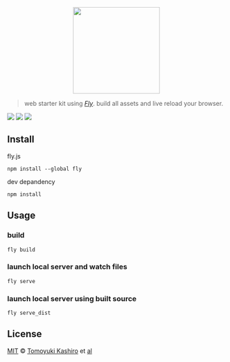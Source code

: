 
<div align="center">
  <a href="http://github.com/flyjs/fly">
    <img width=200px  src="https://cloud.githubusercontent.com/assets/8317250/8733685/0be81080-2c40-11e5-98d2-c634f076ccd7.png">
  </a>
</div>

> web starter kit using _[Fly][fly]_.
> build all assets and live reload your browser.

[![][fly-badge]][fly]
[![][travis-badge]][travis-link]
[![][mit-badge]][mit]

## Install

fly.js
```
npm install --global fly 
```

dev depandency
```
npm install
```

## Usage

### build

```
fly build
```

### launch local server and watch files

```
fly serve
```

### launch local server using built source

```
fly serve_dist
```

## License

[MIT][mit] © [Tomoyuki Kashiro][author] et [al][contributors]


[mit]:          http://opensource.org/licenses/MIT
[author]:       http://tomoyukikashiro.me
[contributors]: https://github.com/kashiro/fly-web-app/graphs/contributors
[releases]:     https://github.com/kashiro/fly-web-app/releases
[fly]:          https://www.github.com/flyjs/fly
[fly-badge]:    https://img.shields.io/badge/fly-JS-05B3E1.svg?style=flat-square
[mit-badge]:    https://img.shields.io/badge/license-MIT-444444.svg?style=flat-square
[dl-badge]:     http://img.shields.io/npm/dm/fly-web-app.svg?style=flat-square
[travis-link]:  https://travis-ci.org/kashiro/fly-web-app
[travis-badge]: http://img.shields.io/travis/kashiro/fly-web-app.svg?style=flat-square
